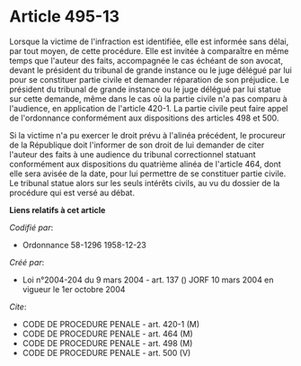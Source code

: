# Article 495-13

Lorsque la victime de l'infraction est identifiée, elle est informée sans délai, par tout moyen, de cette procédure. Elle est
invitée à comparaître en même temps que l'auteur des faits, accompagnée le cas échéant de son avocat, devant le président du
tribunal de grande instance ou le juge délégué par lui pour se constituer partie civile et demander réparation de son
préjudice. Le président du tribunal de grande instance ou le juge délégué par lui statue sur cette demande, même dans le cas
où la partie civile n'a pas comparu à l'audience, en application de l'article 420-1. La partie civile peut faire appel de
l'ordonnance conformément aux dispositions des articles 498 et 500.

Si la victime n'a pu exercer le droit prévu à l'alinéa précédent, le procureur de la République doit l'informer de son droit
de lui demander de citer l'auteur des faits à une audience du tribunal correctionnel statuant conformément aux dispositions
du quatrième alinéa de l'article 464, dont elle sera avisée de la date, pour lui permettre de se constituer partie civile. Le
tribunal statue alors sur les seuls intérêts civils, au vu du dossier de la procédure qui est versé au débat.

**Liens relatifs à cet article**

_Codifié par_:

  - Ordonnance 58-1296 1958-12-23

_Créé par_:

  - Loi n°2004-204 du 9 mars 2004 - art. 137 () JORF 10 mars 2004 en vigueur le 1er octobre 2004

_Cite_:

  - CODE DE PROCEDURE PENALE - art. 420-1 (M)
  - CODE DE PROCEDURE PENALE - art. 464 (M)
  - CODE DE PROCEDURE PENALE - art. 498 (M)
  - CODE DE PROCEDURE PENALE - art. 500 (V)
